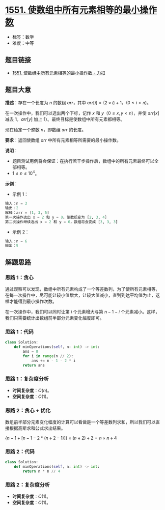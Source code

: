# [1551. 使数组中所有元素相等的最小操作数](https://leetcode.cn/problems/minimum-operations-to-make-array-equal/)

- 标签：数学
- 难度：中等

## 题目链接

- [1551. 使数组中所有元素相等的最小操作数 - 力扣](https://leetcode.cn/problems/minimum-operations-to-make-array-equal/)

## 题目大意

**描述**：存在一个长度为 $n$ 的数组 $arr$，其中 $arr[i] = (2 \times i) + 1$，$(0 \le i < n)$。

在一次操作中，我们可以选出两个下标，记作 $x$ 和 $y$（$0 \le x, y < n$），并使 $arr[x]$ 减去 $1$，$arr[y]$ 加上 $1$）。最终目标是使数组中所有元素都相等。

现在给定一个整数 $n$，即数组 $arr$ 的长度。

**要求**：返回使数组 $arr$ 中所有元素相等所需要的最小操作数。

**说明**：

- 题目测试用例将会保证：在执行若干步操作后，数组中的所有元素最终可以全部相等。
- $1 \le n \le 10^4$。

**示例**：

- 示例 1：

```python
输入：n = 3
输出：2
解释：arr = [1, 3, 5]
第一次操作选出 x = 2 和 y = 0，使数组变为 [2, 3, 4]
第二次操作继续选出 x = 2 和 y = 0，数组将会变成 [3, 3, 3]
```

- 示例 2：

```python
输入：n = 6
输出：9
```

## 解题思路

### 思路 1：贪心

通过观察可以发现，数组中所有元素构成了一个等差数列，为了使所有元素相等，在每一次操作中，尽可能让较小值增大，让较大值减小，直到到达平均值为止，这样才能得到最小操作次数。

在一次操作中，我们可以同时让第 $i$ 个元素增大与第 $n - 1 - i$ 个元素减小。这样，我们只需要统计出数组前半部分元素变化幅度即可。

### 思路 1：代码

```python
class Solution:
    def minOperations(self, n: int) -> int:
        ans = 0
        for i in range(n // 2):
            ans += n - 1 - 2 * i
        return ans
```

### 思路 1：复杂度分析

- **时间复杂度**：$O(n)$。
- **空间复杂度**：$O(1)$。

### 思路 2：贪心 + 优化

数组前半部分元素变化幅度的计算可以看做是一个等差数列求和，所以我们可以直接根据高斯求和公式求出结果。

$\lbrace n - 1 + [n - 1 - 2 * (n \div 2 - 1)]\rbrace \times (n \div 2) \div 2 = n \times n \div 4$

### 思路 2：代码

```python
class Solution:
    def minOperations(self, n: int) -> int:
        return n * n // 4
```

### 思路 2：复杂度分析

- **时间复杂度**：$O(1)$。
- **空间复杂度**：$O(1)$。
